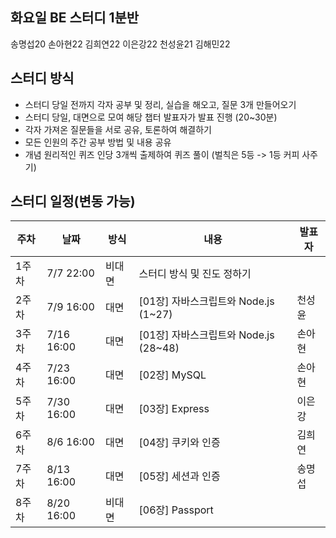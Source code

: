 ## 화요일 BE 스터디 1분반
송명섭20 손아현22 김희연22 이은강22 천성윤21 김해민22


## 스터디 방식
- 스터디 당일 전까지 각자 공부 및 정리, 실습을 해오고, 질문 3개 만들어오기
- 스터디 당일, 대면으로 모여 해당 챕터 발표자가 발표 진행 (20~30분)
- 각자 가져온 질문들을 서로 공유, 토론하여 해결하기
- 모든 인원의 주간 공부 방법 및 내용 공유
- 개념 원리적인 퀴즈 인당 3개씩 출제하여 퀴즈 풀이 (벌칙은 5등 -> 1등 커피 사주기)


## 스터디 일정(변동 가능)
|주차|날짜|방식|내용|발표자|
|--|--|--|--|--|
|1주차|7/7 22:00|비대면|스터디 방식 및 진도 정하기| |
|2주차|7/9 16:00|대면|[01장] 자바스크립트와 Node.js (1~27)|천성윤|
|3주차|7/16 16:00|대면|[01장] 자바스크립트와 Node.js (28~48)|손아현|
|4주차|7/23 16:00|대면|[02장] MySQL|손아현|
|5주차|7/30 16:00|대면|[03장] Express|이은강|
|6주차|8/6 16:00|대면|[04장] 쿠키와 인증|김희연|
|7주차|8/13 16:00|대면|[05장] 세션과 인증|송명섭|
|8주차|8/20 16:00|비대면|[06장] Passport||
